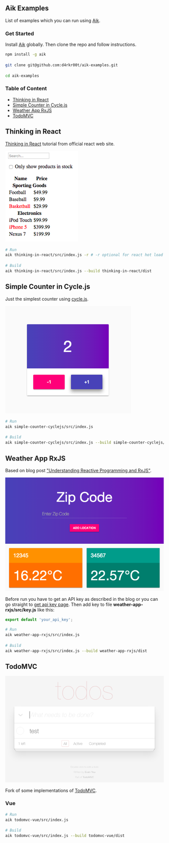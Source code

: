 ## Aik Examples

List of examples which you can run using [Aik](https://github.com/d4rkr00t/aik).

### Get Started

Install [Aik](https://github.com/d4rkr00t/aik) globally. Then clone the repo and follow instructions.

```sh
npm install -g aik

git clone git@github.com:d4rkr00t/aik-examples.git

cd aik-examples
```

### Table of Content

* [Thinking in React](#thinking-in-react)
* [Simple Counter in Cycle.js](#simple-counter-in-cyclejs)
* [Weather App RxJS](#weather-app-rxjs)
* [TodoMVC](#todomvc)

## Thinking in React

[Thinking in React](https://facebook.github.io/react/docs/thinking-in-react.html) tutorial from official react web site.

![Thinking in React](/thinking-in-react/preview.png)

```sh
# Run
aik thinking-in-react/src/index.js -r # -r optional for react hot load

# Build
aik thinking-in-react/src/index.js --build thinking-in-react/dist
```

## Simple Counter in Cycle.js

Just the simplest counter using [cycle.js](http://cycle.js.org/).

![Simple Counter in Cycle.js](/simple-counter-cyclejs/preview.png)

```sh
# Run
aik simple-counter-cyclejs/src/index.js

# Build
aik simple-counter-cyclejs/src/index.js --build simple-counter-cyclejs/dist
```

## Weather App RxJS

Based on blog post ["Understanding Reactive Programming and RxJS"](https://auth0.com/blog/understanding-reactive-programming-and-rxjs/).

![Weather App RxJS](/weather-app-rxjs/preview.png)

Before run you have to get an API key as described in the blog or you can go straight to [get api key page](https://home.openweathermap.org/api_keys).
Then add key to file **weather-app-rxjs/src/key.js** like this:

```js
export default 'your_api_key';
```

```sh
# Run
aik weather-app-rxjs/src/index.js

# Build
aik weather-app-rxjs/src/index.js --build weather-app-rxjs/dist
```

## TodoMVC

![TodoMVC](/todomvc-vue/preview.png)

Fork of some implementations of [TodoMVC](http://todomvc.com/).

### Vue
```sh
# Run
aik todomvc-vue/src/index.js

# Build
aik todomvc-vue/src/index.js --build todomvc-vue/dist
```
